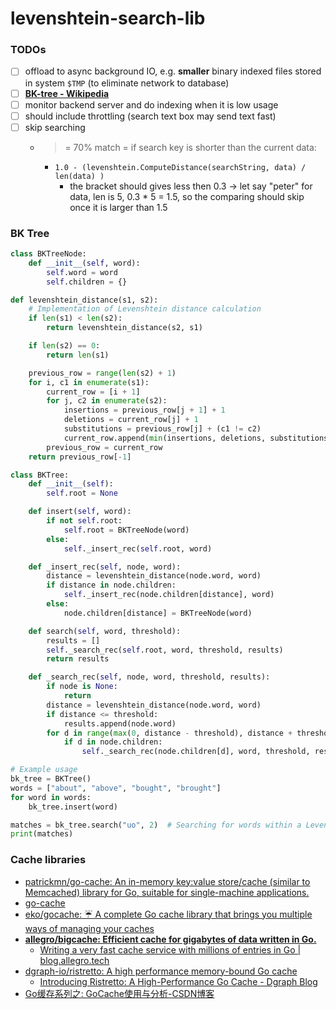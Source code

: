 levenshtein-search-lib
======================
### TODOs
- [ ] offload to async background IO, e.g. **smaller** binary indexed files stored in system `$TMP` (to eliminate network to database)
- [ ] [**BK-tree - Wikipedia**](https://en.wikipedia.org/wiki/BK-tree)
- [ ] monitor backend server and do indexing when it is low usage
- [ ] should include throttling (search text box may send text fast)
- [ ] skip searching
  - >= 70% match = if search key is shorter than the current data:
    - `1.0 - (levenshtein.ComputeDistance(searchString, data) / len(data) )`
      - the bracket should gives less then 0.3 -> let say "peter" for data, len is 5, 0.3 * 5 = 1.5, so the comparing should skip once it is larger than 1.5 

### BK Tree
```python
class BKTreeNode:
    def __init__(self, word):
        self.word = word
        self.children = {}

def levenshtein_distance(s1, s2):
    # Implementation of Levenshtein distance calculation
    if len(s1) < len(s2):
        return levenshtein_distance(s2, s1)

    if len(s2) == 0:
        return len(s1)

    previous_row = range(len(s2) + 1)
    for i, c1 in enumerate(s1):
        current_row = [i + 1]
        for j, c2 in enumerate(s2):
            insertions = previous_row[j + 1] + 1
            deletions = current_row[j] + 1
            substitutions = previous_row[j] + (c1 != c2)
            current_row.append(min(insertions, deletions, substitutions))
        previous_row = current_row
    return previous_row[-1]

class BKTree:
    def __init__(self):
        self.root = None

    def insert(self, word):
        if not self.root:
            self.root = BKTreeNode(word)
        else:
            self._insert_rec(self.root, word)

    def _insert_rec(self, node, word):
        distance = levenshtein_distance(node.word, word)
        if distance in node.children:
            self._insert_rec(node.children[distance], word)
        else:
            node.children[distance] = BKTreeNode(word)

    def search(self, word, threshold):
        results = []
        self._search_rec(self.root, word, threshold, results)
        return results

    def _search_rec(self, node, word, threshold, results):
        if node is None:
            return
        distance = levenshtein_distance(node.word, word)
        if distance <= threshold:
            results.append(node.word)
        for d in range(max(0, distance - threshold), distance + threshold + 1):
            if d in node.children:
                self._search_rec(node.children[d], word, threshold, results)

# Example usage
bk_tree = BKTree()
words = ["about", "above", "bought", "brought"]
for word in words:
    bk_tree.insert(word)

matches = bk_tree.search("uo", 2)  # Searching for words within a Levenshtein distance of 2
print(matches)
```

### Cache libraries
- [patrickmn/go-cache: An in-memory key:value store/cache (similar to Memcached) library for Go, suitable for single-machine applications.](https://github.com/patrickmn/go-cache)
- [go-cache](https://patrickmn.com/projects/go-cache/)
- [eko/gocache: ☔️ A complete Go cache library that brings you multiple ways of managing your caches](https://github.com/eko/gocache)
- [**allegro/bigcache: Efficient cache for gigabytes of data written in Go.**](https://github.com/allegro/bigcache)
  - [Writing a very fast cache service with millions of entries in Go | blog.allegro.tech](https://blog.allegro.tech/2016/03/writing-fast-cache-service-in-go.html)
- [dgraph-io/ristretto: A high performance memory-bound Go cache](https://github.com/dgraph-io/ristretto)
  - [Introducing Ristretto: A High-Performance Go Cache - Dgraph Blog](https://dgraph.io/blog/post/introducing-ristretto-high-perf-go-cache/)
- [Go缓存系列之: GoCache使用与分析-CSDN博客](https://blog.csdn.net/baidu_32452525/article/details/118199304)
